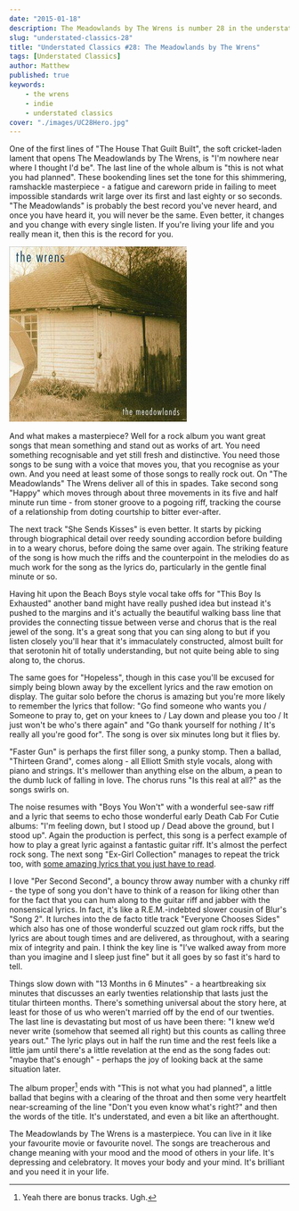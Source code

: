 ```yaml
---
date: "2015-01-18"
description: The Meadowlands by The Wrens is number 28 in the understated classics. If you're living life and you really mean it, this is the record for you.
slug: "understated-classics-28" 
title: "Understated Classics #28: The Meadowlands by The Wrens"
tags: [Understated Classics]
author: Matthew
published: true
keywords:
    - the wrens
    - indie
    - understated classics
cover: "./images/UC28Hero.jpg"
---
```


One of the first lines of "The House That Guilt Built", the soft cricket-laden lament that opens The Meadowlands by The Wrens, is "I'm nowhere near where I thought I'd be". The last line of the whole album is "this is not what you had planned". These bookending lines set the tone for this shimmering, ramshackle masterpiece - a fatigue and careworn pride in failing to meet impossible standards writ large over its first and last eighty or so seconds. "The Meadowlands" is probably the best record you've never heard, and once you have heard it, you will never be the same. Even better, it changes and you change with every single listen. If you're living your life and you really mean it, then this is the record for you.

<div class="align-left album-cover"><img src="./images/the-wrens-the-meadowlands-cover.jpg"></div>

And what makes a masterpiece? Well for a rock album you want great songs that mean something and stand out as works of art. You need something recognisable and yet still fresh and distinctive. You need those songs to be sung with a voice that moves you, that you recognise as your own. And you need at least some of those songs to really rock out. On "The Meadowlands" The Wrens deliver all of this in spades. Take second song "Happy" which moves through about three movements in its five and half minute run time - from stoner groove to a pogoing riff, tracking the course of a relationship from doting courtship to bitter ever-after.

The next track "She Sends Kisses" is even better. It starts by picking through biographical detail over reedy sounding accordion before building in to a weary chorus, before doing the same over again. The striking feature of the song is how much the riffs and the counterpoint in the melodies do as much work for the song as the lyrics do, particularly in the gentle final minute or so.

Having hit upon the Beach Boys style vocal take offs for "This Boy Is Exhausted" another band might have really pushed idea but instead it's pushed to the margins and it's actually the beautiful walking bass line that provides the connecting tissue between verse and chorus that is the real jewel of the song. It's a great song that you can sing along to but if you listen closely you'll hear that it's immaculately constructed, almost built for that serotonin hit of totally understanding, but not quite being able to sing along to, the chorus.

The same goes for "Hopeless", though in this case you'll be excused for simply being blown away by the excellent lyrics and the raw emotion on display. The guitar solo before the chorus is amazing but you're more likely to remember the lyrics that follow: "Go find someone who wants you / Someone to pray to, get on your knees to / Lay down and please you too / It just won't be who's there again" and "Go thank yourself for nothing / It's really all you're good for". The song is over six minutes long but it flies by.

"Faster Gun" is perhaps the first filler song, a punky stomp. Then a ballad, "Thirteen Grand", comes along - all Elliott Smith style vocals, along with piano and strings. It's mellower than anything else on the album, a pean to the dumb luck of falling in love. The chorus runs "Is this real at all?" as the songs swirls on.

The noise resumes with "Boys You Won't" with a wonderful see-saw riff and a lyric that seems to echo those wonderful early Death Cab For Cutie albums: "I'm feeling down, but I stood up / Dead above the ground, but I stood up". Again the production is perfect, this song is a perfect example of how to play a great lyric against a fantastic guitar riff. It's almost the perfect rock song. The next song "Ex-Girl Collection" manages to repeat the trick too, with [some amazing lyrics that you just have to read](http://www.wrens.com/records/the_meadowlands#exgirl).

I love "Per Second Second", a bouncy throw away number with a chunky riff - the type of song you don't have to think of a reason for liking other than for the fact that you can hum along to the guitar riff and jabber with the nonsensical lyrics. In fact, it's like a R.E.M.-indebted slower cousin of Blur's "Song 2". It lurches into the de facto title track "Everyone Chooses Sides" which also has one of those wonderful scuzzed out glam rock riffs, but the lyrics are about tough times and are delivered, as throughout, with a searing mix of integrity and pain. I think the key line is "I’ve walked away from more than you imagine and I sleep just fine" but it all goes by so fast it's hard to tell.

Things slow down with "13 Months in 6 Minutes" - a heartbreaking six minutes that discusses an early twenties relationship that lasts just the titular thirteen months. There's something universal about the story here, at least for those of us who weren't married off by the end of our twenties. The last line is devastating but most of us have been there: "I knew we’d never write (somehow that seemed all right) but this counts as calling three years out." The lyric plays out in half the run time and the rest feels like a little jam until there's a little revelation at the end as the song fades out: "maybe that's enough" - perhaps the joy of looking back at the same situation later.

The album proper[^1] ends with "This is not what you had planned", a little ballad that begins with a clearing of the throat and then some very heartfelt near-screaming of the line "Don't you even know what's right?" and then the words of the title. It's understated, and even a bit like an afterthought.

The Meadowlands by The Wrens is a masterpiece. You can live in it like your favourite movie or favourite novel. The songs are treacherous and change meaning with your mood and the mood of others in your life. It's depressing and celebratory. It moves your body and your mind. It's brilliant and you need it in your life.

[^1]: Yeah there are bonus tracks. Ugh.
